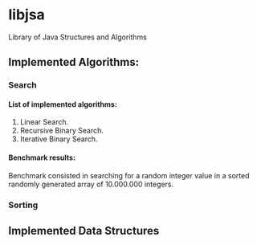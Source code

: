 # libjsa
Library of Java Structures and Algorithms 

## Implemented Algorithms:
### Search
#### List of implemented algorithms:
1. Linear Search.
2. Recursive Binary Search.
3. Iterative Binary Search.
#### Benchmark results:
Benchmark consisted in searching for a random integer value in a sorted randomly generated array of 10.000.000 integers.
### Sorting

## Implemented Data Structures